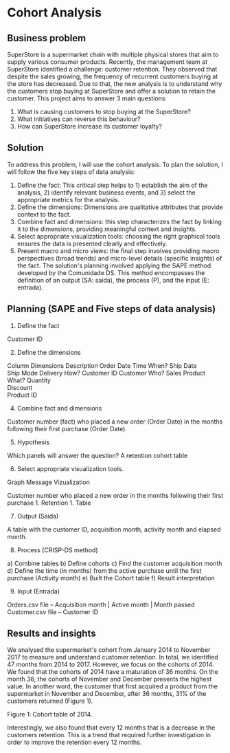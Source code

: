 # Cohort Analysis

## Business problem

SuperStore is a supermarket chain with multiple physical stores that aim to supply various consumer products. Recently, the management team at SuperStore identified a challenge: customer retention. They observed that despite the sales growing, the frequency of recurrent customers buying at the store has decreased. Due to that, the new analysis is to understand why the customers stop buying at SuperStore and offer a solution to retain the customer.
This project aims to answer 3 main questions:
1.	What is causing customers to stop buying at the SuperStore?
2.	What initiatives can reverse this behaviour?
3.	How can SuperStore increase its customer loyalty? 

## Solution

To address this problem, I will use the cohort analysis. To plan the solution, I will follow the five key steps of data analysis:
1.	Define the fact: This critical step helps to 1) establish the aim of the analysis, 2) identify relevant business events, and 3) select the appropriate metrics for the analysis.
2.	Define the dimensions: Dimensions are qualitative attributes that provide context to the fact.
3.	Combine fact and dimensions: this step characterizes the fact by linking it to the dimensions, providing meaningful context and insights. 
4.	Select appropriate visualization tools: choosing the right graphical tools ensures the data is presented clearly and effectively. 
5.	Present macro and micro views: the final step involves providing macro perspectives (broad trends) and micro-level details (specific insights) of the fact. 
The solution's planning involved applying the SAPE method developed by the Comunidade DS. This method encompasses the definition of an output (SA: saida), the process (P), and the input (E: entrada).

## Planning (SAPE and Five steps of data analysis)
1.	Define the fact
   
Customer ID

2.	Define the dimensions

Column	Dimensions	Description
Order Date	Time	When?
Ship Date		
Ship Mode	Delivery	How?
Customer ID	Customer	Who?
Sales	Product	What?
Quantity		
Discount		
Product ID		

4.	Combine fact and dimensions

Customer number (fact) who placed a new order (Order Date) in the months following their first purchase (Order Date).

5.	Hypothesis

Which panels will answer the question? A retention cohort table
	
6.	Select appropriate visualization tools.

Graph	Message	Vizualization

Customer number who placed a new order in the months following their first purchase	1.	Retention	1.	Table

7.	Output (Saida)

A table with the customer ID, acquisition month, activity month and elapsed month.

8.	Process (CRISP-DS method)

a)	Combine tables
b)	Define cohorts
c)	Find the customer acquisition month
d)	Define the time (in months) from the active purchase until the first purchase (Activity month)
e)	Built the Cohort table
f)	Result interpretation

9.	Input (Entrada)

Orders.csv file – Acquisition month | Active month | Month passed
Customer.csv file – Customer ID

## Results and insights

We analysed the supermarket's cohort from January 2014 to November 2017 to measure and understand customer retention. In total, we identified 47 months from 2014 to 2017. However, we focus on the cohorts of 2014. We found that the cohorts of 2014 have a maturation of 36 months. On the month 36, the cohorts of November and December presents the highest value. In another word, the customer that first acquired a product from the supermarket in November and December, after 36 months, 31% of the customers returned (Figure 1). 
  
Figure 1: Cohort table of 2014. 

Interestingly, we also found that every 12 months that is a decrease in the customers retention. This is a trend that required further investigation in order to improve the retention every 12 months.
